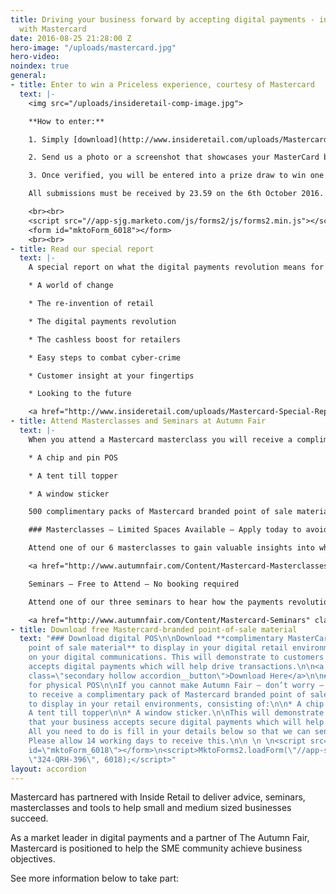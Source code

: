 ```yaml
---
title: Driving your business forward by accepting digital payments - in association
  with Mastercard
date: 2016-08-25 21:28:00 Z
hero-image: "/uploads/mastercard.jpg"
hero-video: 
noindex: true
general:
- title: Enter to win a Priceless experience, courtesy of Mastercard
  text: |-
    <img src="/uploads/insideretail-comp-image.jpg">

    **How to enter:**

    1. Simply [download](http://www.insideretail.com/uploads/Mastercard-Special-Report.pdf) and/or register below for free digital or physical POS, display this in your retail environment (either online or instore).

    2. Send us a photo or a screenshot that showcases your MasterCard branded digital or physical POS in your retail environment to <a href="mailto:MasterCardPOS@biggroup.co.uk?Subject=Win a Priceless experience, courtesy of Mastercard" target="_top">MasterCardPOS@biggroup.co.uk</a>

    3. Once verified, you will be entered into a prize draw to win one the Priceless experiences available, including a Priceless Cities trip to Rome for two adults, tickets to a London Merlin attraction or a night at the theatre.

    All submissions must be received by 23.59 on the 6th October 2016. 18\+ UK only. Please see [full T&Cs](http://www.insideretail.com/partner/terms-and-conditions/).

    <br><br>
    <script src="//app-sjg.marketo.com/js/forms2/js/forms2.min.js"></script>
    <form id="mktoForm_6018"></form>
    <br><br>
- title: Read our special report
  text: |-
    A special report on what the digital payments revolution means for independent retailers.

    * A world of change

    * The re-invention of retail

    * The digital payments revolution

    * The cashless boost for retailers

    * Easy steps to combat cyber-crime

    * Customer insight at your fingertips

    * Looking to the future

    <a href="http://www.insideretail.com/uploads/Mastercard-Special-Report.pdf" class="accordion__button">Download Report</a>
- title: Attend Masterclasses and Seminars at Autumn Fair
  text: |-
    When you attend a Mastercard masterclass you will receive a complimentary pack of Mastercard branded point of sale materials to display in your retail environments, consisting of:

    * A chip and pin POS

    * A tent till topper

    * A window sticker

    500 complimentary packs of Mastercard branded point of sale materials are available across all masterclasses and seminars and will be issued on a strictly first come first served basis.

    ### Masterclasses – Limited Spaces Available – Apply today to avoid disappointment

    Attend one of our 6 masterclasses to gain valuable insights into what the digital         payments revolution means for your business. These masterclasses are specifically designed for Independent Retailers and small and medium sized businesses.

    <a href="http://www.autumnfair.com/Content/Mastercard-Masterclasses" class="accordion__button" target="_blank">Apply to Attend</a>

    Seminars – Free to Attend – No booking required

    Attend one of our three seminars to hear how the payments revolution is boosting retailers’ businesses and how to use it in yours.

    <a href="http://www.autumnfair.com/Content/Mastercard-Seminars" class="accordion__button" target="_blank">View Seminars</a>
- title: Download free Mastercard-branded point-of-sale material
  text: "### Download digital POS\n\nDownload **complimentary MasterCard branded digital
    point of sale material** to display in your digital retail environments and/or
    on your digital communications. This will demonstrate to customers that your business
    accepts digital payments which will help drive transactions.\n\n<a href=\"http://www.autumnfair.com/Content/Mastercard-Masterclasses\"
    class=\"secondary hollow accordion__button\">Download Here</a>\n\n### Register
    for physical POS\n\nIf you cannot make Autumn Fair – don’t worry – register here
    to receive a complimentary pack of Mastercard branded point of sale materials
    to display in your retail environments, consisting of:\n\n* A chip and pin POS\n\n*
    A tent till topper\n\n* A window sticker.\n\nThis will demonstrate to customers
    that your business accepts secure digital payments which will help drive transactions.
    All you need to do is fill in your details below so that we can send this to you.
    Please allow 14 working days to receive this.\n\n \n \n<script src=\"//app-sjg.marketo.com/js/forms2/js/forms2.min.js\"></script>\n<form
    id=\"mktoForm_6018\"></form>\n<script>MktoForms2.loadForm(\"//app-sjg.marketo.com\",
    \"324-QRH-396\", 6018);</script>"
layout: accordion
---
```


Mastercard has partnered with Inside Retail to deliver advice, seminars, masterclasses and tools to help small and medium sized businesses succeed.

As a market leader in digital payments and a partner of The Autumn Fair, Mastercard is positioned to help the SME community achieve business objectives.

See more information below to take part: 
